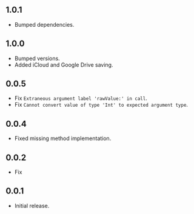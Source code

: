 ## 1.0.1
- Bumped dependencies.

## 1.0.0
- Bumped versions.
- Added iCloud and Google Drive saving.

## 0.0.5
- Fix `Extraneous argument label 'rawValue:' in call`.
- Fix `Cannot convert value of type 'Int' to expected argument type`.

## 0.0.4
- Fixed missing method implementation. 

## 0.0.2
- Fix

## 0.0.1
- Initial release.
